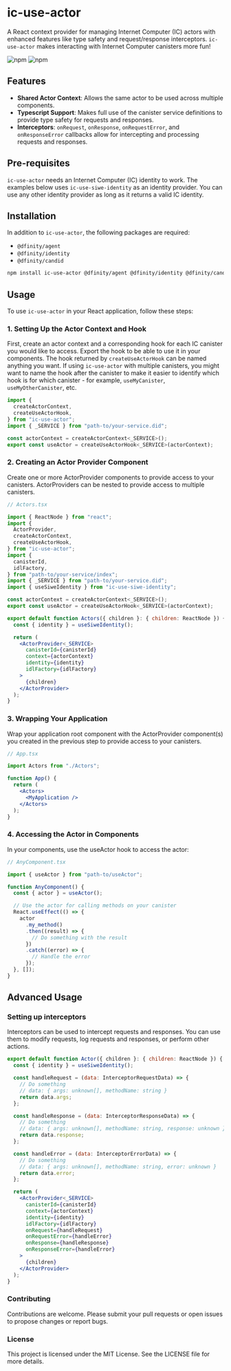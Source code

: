 # ic-use-actor

A React context provider for managing Internet Computer (IC) actors with enhanced features like type safety and request/response interceptors. `ic-use-actor` makes interacting with Internet Computer canisters more fun!

![npm](https://img.shields.io/npm/v/ic-use-actor)
![npm](https://img.shields.io/npm/dw/ic-use-actor)

## Features

- **Shared Actor Context**: Allows the same actor to be used across multiple components.
- **Typescript Support**: Makes full use of the canister service definitions to provide type safety for requests and responses.
- **Interceptors**: `onRequest`, `onResponse`, `onRequestError`, and `onResponseError` callbacks allow for intercepting and processing requests and responses.

## Pre-requisites

`ic-use-actor` needs an Internet Computer (IC) identity to work. The examples below uses `ic-use-siwe-identity` as an identity provider. You can use any other identity provider as long as it returns a valid IC identity.

## Installation

In addition to `ic-use-actor`, the following packages are required:

- `@dfinity/agent`
- `@dfinity/identity`
- `@dfinity/candid`

```bash
npm install ic-use-actor @dfinity/agent @dfinity/identity @dfinity/candid
```

## Usage

To use `ic-use-actor` in your React application, follow these steps:

### 1. Setting Up the Actor Context and Hook

First, create an actor context and a corresponding hook for each IC canister you would like to access. Export the hook to be able to use it in your components. The hook returned by `createUseActorHook` can be named anything you want. If using `ic-use-actor` with multiple canisters, you might want to name the hook after the canister to make it easier to identify which hook is for which canister - for example, `useMyCanister`, `useMyOtherCanister`, etc.

```jsx
import {
  createActorContext,
  createUseActorHook,
} from "ic-use-actor";
import { _SERVICE } from "path-to/your-service.did";

const actorContext = createActorContext<_SERVICE>();
export const useActor = createUseActorHook<_SERVICE>(actorContext);
```

### 2. Creating an Actor Provider Component

Create one or more ActorProvider components to provide access to your canisters. ActorProviders can be nested to provide access to multiple canisters.

```jsx
// Actors.tsx

import { ReactNode } from "react";
import {
  ActorProvider,
  createActorContext,
  createUseActorHook,
} from "ic-use-actor";
import {
  canisterId,
  idlFactory,
} from "path-to/your-service/index";
import { _SERVICE } from "path-to/your-service.did";
import { useSiweIdentity } from "ic-use-siwe-identity";

const actorContext = createActorContext<_SERVICE>();
export const useActor = createUseActorHook<_SERVICE>(actorContext);

export default function Actors({ children }: { children: ReactNode }) {
  const { identity } = useSiweIdentity();

  return (
    <ActorProvider<_SERVICE>
      canisterId={canisterId}
      context={actorContext}
      identity={identity}
      idlFactory={idlFactory}
    >
      {children}
    </ActorProvider>
  );
}
```

### 3. Wrapping Your Application

Wrap your application root component with the ActorProvider component(s) you created in the previous step to provide access to your canisters.

```jsx
// App.tsx

import Actors from "./Actors";

function App() {
  return (
    <Actors>
      <MyApplication />
    </Actors>
  );
}
```

### 4. Accessing the Actor in Components

In your components, use the useActor hook to access the actor:

```jsx
// AnyComponent.tsx

import { useActor } from "path-to/useActor";

function AnyComponent() {
  const { actor } = useActor();

  // Use the actor for calling methods on your canister
  React.useEffect(() => {
    actor
      .my_method()
      .then((result) => {
        // Do something with the result
      })
      .catch((error) => {
        // Handle the error
      });
  }, []);
}
```

## Advanced Usage

### Setting up interceptors

Interceptors can be used to intercept requests and responses. You can use them to modify requests, log requests and responses, or perform other actions.

```jsx
export default function Actor({ children }: { children: ReactNode }) {
  const { identity } = useSiweIdentity();

  const handleRequest = (data: InterceptorRequestData) => {
    // Do something
    // data: { args: unknown[], methodName: string }
    return data.args;
  };

  const handleResponse = (data: InterceptorResponseData) => {
    // Do something
    // data: { args: unknown[], methodName: string, response: unknown }
    return data.response;
  };

  const handleError = (data: InterceptorErrorData) => {
    // Do something
    // data: { args: unknown[], methodName: string, error: unknown }
    return data.error;
  };

  return (
    <ActorProvider<_SERVICE>
      canisterId={canisterId}
      context={actorContext}
      identity={identity}
      idlFactory={idlFactory}
      onRequest={handleRequest}
      onRequestError={handleError}
      onResponse={handleResponse}
      onResponseError={handleError}
    >
      {children}
    </ActorProvider>
  );
}
```

### Contributing

Contributions are welcome. Please submit your pull requests or open issues to propose changes or report bugs.

### License

This project is licensed under the MIT License. See the LICENSE file for more details.
